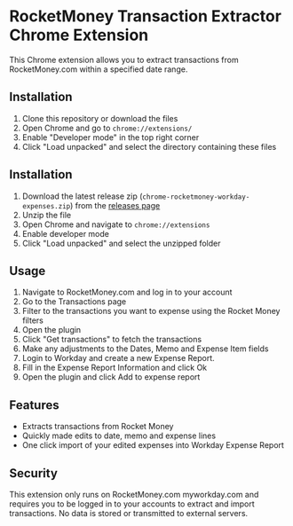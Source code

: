 # RocketMoney Transaction Extractor Chrome Extension

This Chrome extension allows you to extract transactions from RocketMoney.com within a specified date range.

## Installation

1. Clone this repository or download the files
2. Open Chrome and go to `chrome://extensions/`
3. Enable "Developer mode" in the top right corner
4. Click "Load unpacked" and select the directory containing these files

## Installation

1. Download the latest release zip (`chrome-rocketmoney-workday-expenses.zip`) from the [releases page](https://github.com/axertion/rocketmoney-to-workday-expenses/releases/latest)
2. Unzip the file
3. Open Chrome and navigate to `chrome://extensions`
4. Enable developer mode
5. Click "Load unpacked" and select the unzipped folder


## Usage

1. Navigate to RocketMoney.com and log in to your account
2. Go to the Transactions page
3. Filter to the transactions you want to expense using the Rocket Money filters
4. Open the plugin
4. Click "Get transactions" to fetch the transactions
5. Make any adjustments to the Dates, Memo and Expense Item fields
6. Login to Workday and create a new Expense Report. 
7. Fill in the Expense Report Information and click Ok
8. Open the plugin and click Add to expense report

## Features

- Extracts transactions from Rocket Money
- Quickly made edits to date, memo and expense lines
- One click import of your edited expenses into Workday Expense Report


## Security

This extension only runs on RocketMoney.com myworkday.com and requires you to be logged in to your accounts to extract and import transactions. No data is stored or transmitted to external servers. 